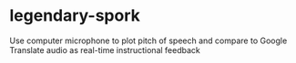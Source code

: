 # legendary-spork
Use computer microphone to plot pitch of speech and compare to Google Translate audio as real-time instructional feedback
